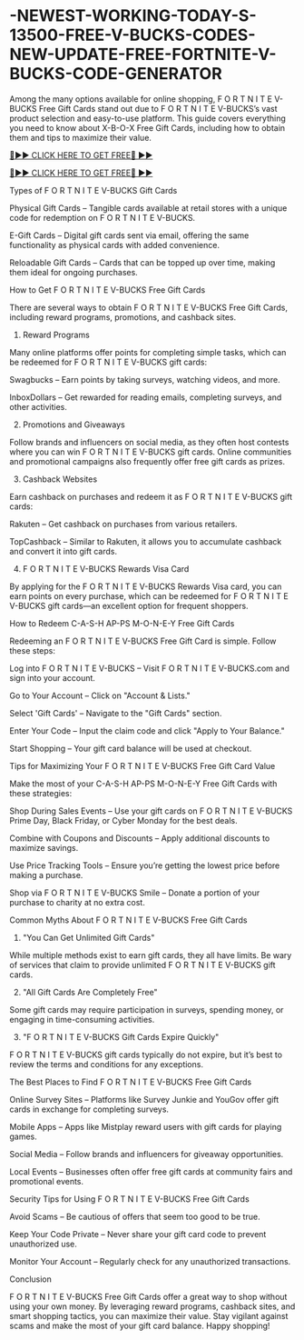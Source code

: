 # -NEWEST-WORKING-TODAY-S-13500-FREE-V-BUCKS-CODES-NEW-UPDATE-FREE-FORTNITE-V-BUCKS-CODE-GENERATOR

Among the many options available for online shopping, F O R T N I T E V-BUCKS Free Gift Cards stand out due to F O R T N I T E V-BUCKS’s vast product selection and easy-to-use platform. This guide covers everything you need to know about X-B-O-X Free Gift Cards, including how to obtain them and tips to maximize their value.

[🔴►► CLICK HERE TO GET FREE🔴 ►►](https://appbitly.com/V-Bucks-Generator)

[🔴►► CLICK HERE TO GET FREE🔴 ►►](https://appbitly.com/V-Bucks-Generator)

Types of F O R T N I T E V-BUCKS Gift Cards

Physical Gift Cards – Tangible cards available at retail stores with a unique code for redemption on F O R T N I T E V-BUCKS.

E-Gift Cards – Digital gift cards sent via email, offering the same functionality as physical cards with added convenience.

Reloadable Gift Cards – Cards that can be topped up over time, making them ideal for ongoing purchases.

How to Get F O R T N I T E V-BUCKS Free Gift Cards

There are several ways to obtain F O R T N I T E V-BUCKS Free Gift Cards, including reward programs, promotions, and cashback sites.

1. Reward Programs

Many online platforms offer points for completing simple tasks, which can be redeemed for F O R T N I T E V-BUCKS gift cards:

Swagbucks – Earn points by taking surveys, watching videos, and more.

InboxDollars – Get rewarded for reading emails, completing surveys, and other activities.

2. Promotions and Giveaways

Follow brands and influencers on social media, as they often host contests where you can win F O R T N I T E V-BUCKS gift cards. Online communities and promotional campaigns also frequently offer free gift cards as prizes.

3. Cashback Websites

Earn cashback on purchases and redeem it as F O R T N I T E V-BUCKS gift cards:

Rakuten – Get cashback on purchases from various retailers.

TopCashback – Similar to Rakuten, it allows you to accumulate cashback and convert it into gift cards.

4. F O R T N I T E V-BUCKS Rewards Visa Card

By applying for the F O R T N I T E V-BUCKS Rewards Visa card, you can earn points on every purchase, which can be redeemed for F O R T N I T E V-BUCKS gift cards—an excellent option for frequent shoppers.

How to Redeem C-A-S-H AP-PS M-O-N-E-Y Free Gift Cards

Redeeming an F O R T N I T E V-BUCKS Free Gift Card is simple. Follow these steps:

Log into F O R T N I T E V-BUCKS – Visit F O R T N I T E V-BUCKS.com and sign into your account.

Go to Your Account – Click on "Account & Lists."

Select 'Gift Cards' – Navigate to the "Gift Cards" section.

Enter Your Code – Input the claim code and click "Apply to Your Balance."

Start Shopping – Your gift card balance will be used at checkout.

Tips for Maximizing Your F O R T N I T E V-BUCKS Free Gift Card Value

Make the most of your C-A-S-H AP-PS M-O-N-E-Y Free Gift Cards with these strategies:

Shop During Sales Events – Use your gift cards on F O R T N I T E V-BUCKS Prime Day, Black Friday, or Cyber Monday for the best deals.

Combine with Coupons and Discounts – Apply additional discounts to maximize savings.

Use Price Tracking Tools – Ensure you’re getting the lowest price before making a purchase.

Shop via F O R T N I T E V-BUCKS Smile – Donate a portion of your purchase to charity at no extra cost.

Common Myths About F O R T N I T E V-BUCKS Free Gift Cards

1. "You Can Get Unlimited Gift Cards"

While multiple methods exist to earn gift cards, they all have limits. Be wary of services that claim to provide unlimited F O R T N I T E V-BUCKS gift cards.

2. "All Gift Cards Are Completely Free"

Some gift cards may require participation in surveys, spending money, or engaging in time-consuming activities.

3. "F O R T N I T E V-BUCKS Gift Cards Expire Quickly"

F O R T N I T E V-BUCKS gift cards typically do not expire, but it’s best to review the terms and conditions for any exceptions.

The Best Places to Find F O R T N I T E V-BUCKS Free Gift Cards

Online Survey Sites – Platforms like Survey Junkie and YouGov offer gift cards in exchange for completing surveys.

Mobile Apps – Apps like Mistplay reward users with gift cards for playing games.

Social Media – Follow brands and influencers for giveaway opportunities.

Local Events – Businesses often offer free gift cards at community fairs and promotional events.

Security Tips for Using F O R T N I T E V-BUCKS Free Gift Cards

Avoid Scams – Be cautious of offers that seem too good to be true.

Keep Your Code Private – Never share your gift card code to prevent unauthorized use.

Monitor Your Account – Regularly check for any unauthorized transactions.

Conclusion

F O R T N I T E V-BUCKS Free Gift Cards offer a great way to shop without using your own money. By leveraging reward programs, cashback sites, and smart shopping tactics, you can maximize their value. Stay vigilant against scams and make the most of your gift card balance. Happy shopping!
